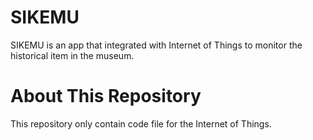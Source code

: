 # SIKEMU
SIKEMU is an app that integrated with  Internet of Things to monitor the historical item in the museum.

# About This Repository
This repository only contain code file for the Internet of Things.
